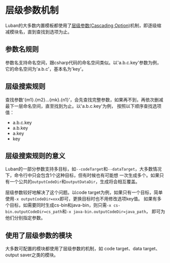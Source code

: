 # 层级参数机制

Luban的大多数内置模板都使用了[层级参数(Cascading Option)](./cascadingoption)机制，即逐级缩减模块名，直到查找到选项为止。


## 参数名规则

参数名支持命名空间，跟csharp代码的命名空间类似。以'a.b.c.key'参数为例，它的命名空间为'a.b.c'，基本名为'key'。


## 层级搜索规则

查找参数'{m1}.{m2}...{mk}.{n1}'，会先查找完整参数，如果再不到，再依次删减最下一层命名空间，直至找到为止。以'a.b.c.key'为例，
按照以下顺序查找选项值：

- a.b.c.key
- a.b.key
- a.key
- key


## 层级搜索规则的意义

Luban的一部分参数支持多目标，如`--codeTarget`和`--dataTarget`，大多数情况下，命令行中只会包含1个这种目标，但有时候也有可能想
一次生成多个。如果只有一个公共的`outputCodeDir`和`outputDataDir`，生成将会相互覆盖。

层级参数较好地解决了这个问题。以code target为例，如果只有一个目标，简单使用`-x outputCodeDir=xxx`即可，更换目标时也不用修改选项key值。
如果有多个目标，如需要同时生成cs-bin和java-bin，则只需`-x cs-bin.outputCodeDir=cs_path`和`-x java-bin.outputCodeDir=java_path`，
即可为他们分别指定参数。

## 使用了层级参数的模块

大多数可配置的模块都使用了层级参数的机制，如 code target、data target、output saver之类的模块。
